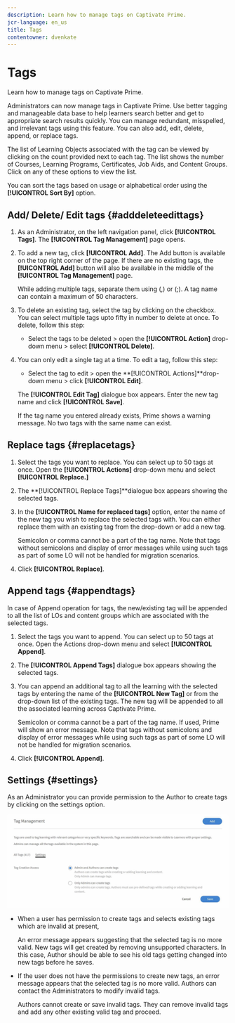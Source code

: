 ```yaml
---
description: Learn how to manage tags on Captivate Prime.
jcr-language: en_us
title: Tags
contentowner: dvenkate
---
```



# Tags

Learn how to manage tags on Captivate Prime.

Administrators can now manage tags in Captivate Prime. Use better tagging and manageable data base to help learners search better and get to appropriate search results quickly. You can manage redundant, misspelled, and irrelevant tags using this feature. You can also add, edit, delete, append, or replace tags.

The list of Learning Objects associated with the tag can be viewed by clicking on the count provided next to each tag. The list shows the number of Courses, Learning Programs, Certificates, Job Aids, and Content Groups. Click on any of these options to view the list.

You can sort the tags based on usage or alphabetical order using the **[!UICONTROL Sort By]** option.

## Add/ Delete/ Edit tags {#adddeleteedittags}

1. As an Administrator, on the left navigation panel, click **[!UICONTROL Tags]**. The **[!UICONTROL Tag Management]** page opens.
1. To add a new tag, click **[!UICONTROL Add]**. The Add button is available on the top right corner of the page. If there are no existing tags, the **[!UICONTROL Add]** button will also be available in the middle of the **[!UICONTROL Tag Management]** page.

   While adding multiple tags, separate them using (,) or (;). A tag name can contain a maximum of 50 characters. 

1. To delete an existing tag, select the tag by clicking on the checkbox. You can select multiple tags upto fifty in number to delete at once. To delete, follow this step:

   * Select the tags to be deleted > open the **[!UICONTROL Action]** drop-down menu > select **[!UICONTROL Delete]**.

1. You can only edit a single tag at a time. To edit a tag, follow this step:

   * Select the tag to edit > open the **[!UICONTROL Actions]**drop-down menu > click **[!UICONTROL Edit]**.

   The **[!UICONTROL Edit Tag]** dialogue box appears. Enter the new tag name and click **[!UICONTROL Save]**.

   If the tag name you entered already exists, Prime shows a warning message. No two tags with the same name can exist.

## Replace tags {#replacetags}

1. Select the tags you want to replace. You can select up to 50 tags at once. Open the **[!UICONTROL Actions]** drop-down menu and select **[!UICONTROL Replace.]**
1. The **[!UICONTROL Replace Tags]**dialogue box appears showing the selected tags.  

1. In the **[!UICONTROL Name for replaced tags]** option, enter the name of the new tag you wish to replace the selected tags with. You can either replace them with an existing tag from the drop-down or add a new tag.

   Semicolon or comma cannot be a part of the tag name.  Note that tags without semicolons and display of error messages while using such tags as part of some LO will not be handled for migration scenarios.

1. Click **[!UICONTROL Replace]**.

## Append tags {#appendtags}

In case of Append operation for tags, the new/existing tag will be appended to all the list of LOs and content groups which are associated with the selected tags.

1. Select the tags you want to append. You can select up to 50 tags at once. Open the Actions drop-down menu and select **[!UICONTROL Append]**.
1. The  **[!UICONTROL Append Tags]** dialogue box appears showing the selected tags.
1. You can append an additional tag to all the learning with the selected tags by entering the name of the **[!UICONTROL New Tag]** or from the drop-down list of the existing tags. The new tag will be appended to all the associated learning across Captivate Prime.

   Semicolon or comma cannot be a part of the tag name. If used, Prime will show an error message. Note that tags without semicolons and display of error messages while using such tags as part of some LO will not be handled for migration scenarios.

1. Click **[!UICONTROL Append]**.

## Settings {#settings}

As an Administrator you can provide permission to the Author to create tags by clicking on the settings option.

![](assets/unknown-1.jpeg)

* When a user has permission to create tags and selects existing tags which are invalid at present,  

  An error message appears suggesting that the selected tag is no more valid. New tags will get created by removing unsupported characters. In this case, Author should be able to see his old tags getting changed into new tags before he saves.

* If the user does not have the permissions to create new tags, an error message appears that the selected tag is no more valid. Authors can contact the Administrators to modify invalid tags.  

  Authors cannot create or save invalid tags. They can remove invalid tags and add any other existing valid tag and proceed.
